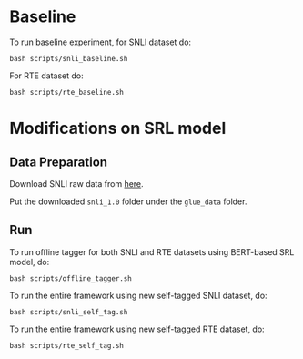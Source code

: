 # Baseline

To run baseline experiment, for SNLI dataset do:

```
bash scripts/snli_baseline.sh
```

For RTE dataset do:

```
bash scripts/rte_baseline.sh
```

# Modifications on SRL model

## Data Preparation

Download SNLI raw data from [here](https://nlp.stanford.edu/projects/snli/snli_1.0.zip).

Put the downloaded `snli_1.0` folder under the `glue_data` folder.

## Run

To run offline tagger for both SNLI and RTE datasets using BERT-based SRL model, do:

```
bash scripts/offline_tagger.sh
```

To run the entire framework using new self-tagged SNLI dataset, do:

 ```
 bash scripts/snli_self_tag.sh
 ```
 
To run the entire framework using new self-tagged RTE dataset, do:

 ```
 bash scripts/rte_self_tag.sh
 ```
